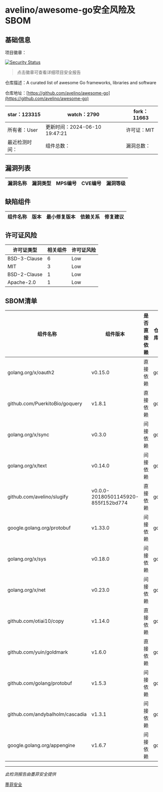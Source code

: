 # avelino/awesome-go安全风险及SBOM

## 基础信息

项目徽章：

[![Security Status](https://www.murphysec.com/platform3/v31/badge/1800233034026491904.svg)](https://www.murphysec.com/console/report/1695863979065634816/1800233034026491904)

> 点击徽章可查看详细项目安全报告

仓库描述：A curated list of awesome Go frameworks, libraries and software

仓库地址：[https://github.com/avelino/awesome-go](https://github.com/avelino/awesome-go)

| star：123315 | watch：2790 | fork：11663 |
| ----------- | -------------- | ------------ |
| 所有者：User | 更新时间：2024-06-10 19:47:21 | 许可证：MIT |
| 最近检测时间： | 组件总数： | 漏洞总数： |




## 漏洞列表

| 漏洞名称 | 漏洞类型 | MPS编号 | CVE编号 | 漏洞等级 |
| ------- | ------ | ------- | ------ | ----- |





## 缺陷组件

| 组件名称 | 版本 | 最小修复版本 | 依赖关系 | 修复建议 |
| -------- | ---- | ------------ | -------- | -------- |





## 许可证风险

| 许可证类型 | 相关组件 | 许可证风险 |
| ---------- | -------- | ---------- |
|BSD-3-Clause|6|Low|
|MIT|3|Low|
|BSD-2-Clause|1|Low|
|Apache-2.0|1|Low|




## SBOM清单

| 组件名称 | 组件版本 | 是否直接依赖 | 仓库 |
| -------- | -------- | ------------ | ---- |
|golang.org/x/oauth2|v0.15.0|直接依赖|go|
|github.com/PuerkitoBio/goquery|v1.8.1|直接依赖|go|
|golang.org/x/sync|v0.3.0|间接依赖|go|
|golang.org/x/text|v0.14.0|间接依赖|go|
|github.com/avelino/slugify|v0.0.0-20180501145920-855f152bd774|直接依赖|go|
|google.golang.org/protobuf|v1.33.0|间接依赖|go|
|golang.org/x/sys|v0.18.0|间接依赖|go|
|golang.org/x/net|v0.23.0|间接依赖|go|
|github.com/otiai10/copy|v1.14.0|直接依赖|go|
|github.com/yuin/goldmark|v1.6.0|直接依赖|go|
|github.com/golang/protobuf|v1.5.3|间接依赖|go|
|github.com/andybalholm/cascadia|v1.3.1|间接依赖|go|
|google.golang.org/appengine|v1.6.7|间接依赖|go|


------

*此检测报告由墨菲安全提供*

[墨菲安全](www.murphysec.com)